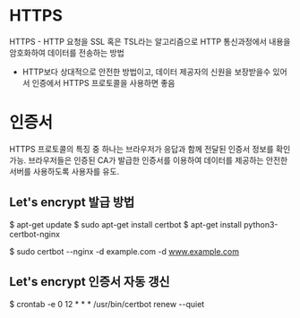 # HTTPS

HTTPS - HTTP 요청을 SSL 혹은 TSL라는 알고리즘으로 HTTP 통신과정에서 내용을 암호화하여 데이터를 전송하는 방법

- HTTP보다 상대적으로 안전한 방법이고, 데이터 제공자의 신원을 보장받을수 있어서 인증에서 HTTPS 프로토콜을 사용하면 좋음

# 인증서

HTTPS 프로토콜의 특징 중 하나는 브라우저가 응답과 함께 전달된 인증서 정보를 확인가능.
브라우저들은 인증된 CA가 발급한 인증서를 이용하여 데이터를 제공하는 안전한 서버를 사용하도록 사용자를 유도.

## Let's encrypt 발급 방법

$ apt-get update
$ sudo apt-get install certbot
$ apt-get install python3-certbot-nginx

$ sudo certbot --nginx -d example.com -d www.example.com

## Let's encrypt 인증서 자동 갱신

$ crontab -e
0 12 \* \* \* /usr/bin/certbot renew --quiet
